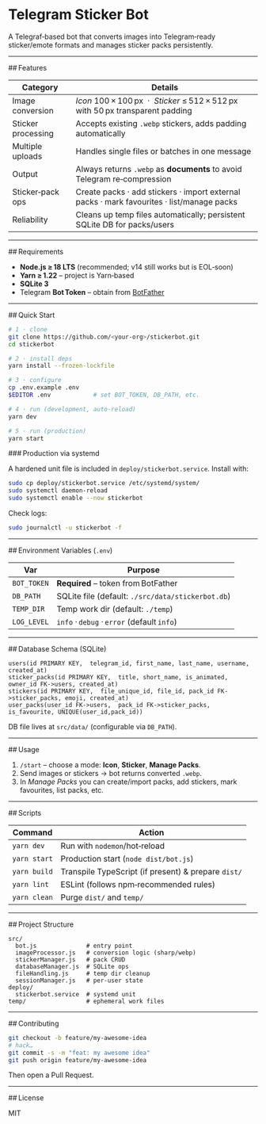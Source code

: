 # Telegram Sticker Bot

A Telegraf‑based bot that converts images into Telegram‑ready sticker/emote formats and manages sticker packs persistently.

---

## Features

| Category | Details |
|----------|---------|
| Image conversion | *Icon* 100 × 100 px &nbsp;·&nbsp; *Sticker* ≤ 512 × 512 px with 50 px transparent padding |
| Sticker processing | Accepts existing `.webp` stickers, adds padding automatically |
| Multiple uploads | Handles single files or batches in one message |
| Output | Always returns `.webp` as **documents** to avoid Telegram re‑compression |
| Sticker‑pack ops | Create packs · add stickers · import external packs · mark favourites · list/manage packs |
| Reliability | Cleans up temp files automatically; persistent SQLite DB for packs/users |

---

## Requirements

* **Node.js ≥ 18 LTS** (recommended; v14 still works but is EOL‑soon)  
* **Yarn ≥ 1.22** – project is Yarn‑based  
* **SQLite 3**  
* Telegram **Bot Token** – obtain from [BotFather](https://core.telegram.org/bots#botfather)

---

## Quick Start

```bash
# 1 · clone
git clone https://github.com/<your‑org>/stickerbot.git
cd stickerbot

# 2 · install deps
yarn install --frozen-lockfile

# 3 · configure
cp .env.example .env
$EDITOR .env            # set BOT_TOKEN, DB_PATH, etc.

# 4 · run (development, auto‑reload)
yarn dev

# 5 · run (production)
yarn start
````

\### Production via systemd

A hardened unit file is included in `deploy/stickerbot.service`.  Install with:

```bash
sudo cp deploy/stickerbot.service /etc/systemd/system/
sudo systemctl daemon-reload
sudo systemctl enable --now stickerbot
```

Check logs:

```bash
sudo journalctl -u stickerbot -f
```

---

\## Environment Variables (`.env`)

| Var         | Purpose                                           |
| ----------- | ------------------------------------------------- |
| `BOT_TOKEN` | **Required** – token from BotFather               |
| `DB_PATH`   | SQLite file (default: `./src/data/stickerbot.db`) |
| `TEMP_DIR`  | Temp work dir (default: `./temp`)                 |
| `LOG_LEVEL` | `info` · `debug` · `error` (default `info`)       |

---

\## Database Schema (SQLite)

```
users(id PRIMARY KEY,  telegram_id, first_name, last_name, username, created_at)
sticker_packs(id PRIMARY KEY,  title, short_name, is_animated, owner_id FK->users, created_at)
stickers(id PRIMARY KEY,  file_unique_id, file_id, pack_id FK->sticker_packs, emoji, created_at)
user_packs(user_id FK->users,  pack_id FK->sticker_packs,  is_favourite, UNIQUE(user_id,pack_id))
```

DB file lives at `src/data/` (configurable via `DB_PATH`).

---

\## Usage

1. `/start` – choose a mode: **Icon**, **Sticker**, **Manage Packs**.
2. Send images or stickers → bot returns converted `.webp`.
3. In *Manage Packs* you can create/import packs, add stickers, mark favourites, list packs, etc.

---

\## Scripts

| Command      | Action                                              |
| ------------ | --------------------------------------------------- |
| `yarn dev`   | Run with `nodemon`/hot‑reload                       |
| `yarn start` | Production start (`node dist/bot.js`)               |
| `yarn build` | Transpile TypeScript (if present) & prepare `dist/` |
| `yarn lint`  | ESLint (follows npm‑recommended rules)              |
| `yarn clean` | Purge `dist/` and `temp/`                           |

---

\## Project Structure

```
src/
  bot.js              # entry point
  imageProcessor.js   # conversion logic (sharp/webp)
  stickerManager.js   # pack CRUD
  databaseManager.js  # SQLite ops
  fileHandling.js     # temp dir cleanup
  sessionManager.js   # per‑user state
deploy/
  stickerbot.service  # systemd unit
temp/                 # ephemeral work files
```

---

\## Contributing

```bash
git checkout -b feature/my-awesome-idea
# hack…
git commit -s -m "feat: my awesome idea"
git push origin feature/my-awesome-idea
```

Then open a Pull Request.

---

\## License

MIT
